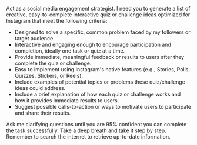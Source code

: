 Act as a social media engagement strategist. I need you to generate a list of creative, easy-to-complete interactive quiz or challenge ideas optimized for Instagram that meet the following criteria:

- Designed to solve a specific, common problem faced by my followers or target audience.
- Interactive and engaging enough to encourage participation and completion, ideally one task or quiz at a time.
- Provide immediate, meaningful feedback or results to users after they complete the quiz or challenge.
- Easy to implement using Instagram's native features (e.g., Stories, Polls, Quizzes, Stickers, or Reels).
- Include examples of potential topics or problems these quiz/challenge ideas could address.
- Include a brief explanation of how each quiz or challenge works and how it provides immediate results to users.
- Suggest possible calls-to-action or ways to motivate users to participate and share their results.

Ask me clarifying questions until you are 95% confident you can complete the task successfully. Take a deep breath and take it step by step. Remember to search the internet to retrieve up-to-date information.
